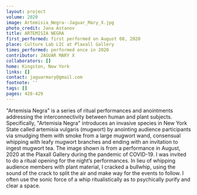 ```yaml
---
layout: project
volume: 2020
image: Artemisia_Negra--Jaguar_Mary_X.jpg
photo_credit: Jana Astanov
title: ARTEMISIA NEGRA
first_performed: first performed on August 08, 2020
place: Culture Lab LIC at Plaxall Gallery
times_performed: performed once in 2020
contributor: JAGUAR MARY X
collaborators: []
home: Kingston, New York
links: []
contact: jaguarmary@gmail.com
footnote: ''
tags: []
pages: 428-429
---
```




"Artemisia Negra" is a series of ritual performances and anointments addressing the interconnectivity between human and plant subjects. Specifically, "Artemisia Negra" introduces an invasive species in New York State called artemisia vulgaris (mugwort) by anointing audience participants via smudging them with smoke from a large mugwort wand, consensual whipping with leafy mugwort branches and ending with an invitation to ingest mugwort tea. The image shown is from a performance in August, 2020 at the Plaxall Gallery during the pandemic of COVID-19. I was invited to do a ritual opening for the night’s performances. In lieu of whipping audience members with plant material, I cracked a bullwhip, using the sound of the crack to split the air and make way for the events to follow. I often use the sonic force of a whip ritualistically as to psychically purify and clear a space.

